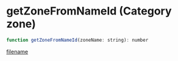 # getZoneFromNameId (Category zone)

```js
function getZoneFromNameId(zoneName: string): number
```

[filename](getZoneFromNameId_m.md ':include')